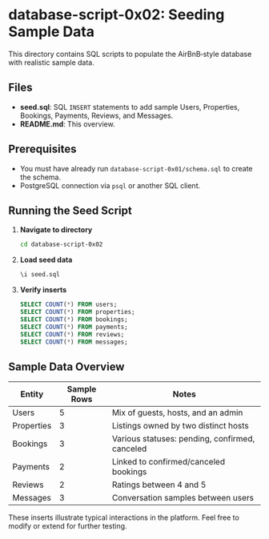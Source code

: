 # database-script-0x02: Seeding Sample Data

This directory contains SQL scripts to populate the AirBnB‑style database with realistic sample data.

## Files

* **seed.sql**: SQL `INSERT` statements to add sample Users, Properties, Bookings, Payments, Reviews, and Messages.
* **README.md**: This overview.

## Prerequisites

* You must have already run `database-script-0x01/schema.sql` to create the schema.
* PostgreSQL connection via `psql` or another SQL client.

## Running the Seed Script

1. **Navigate to directory**

   ```bash
   cd database-script-0x02
   ```

2. **Load seed data**

   ```sql
   \i seed.sql
   ```

3. **Verify inserts**

   ```sql
   SELECT COUNT(*) FROM users;
   SELECT COUNT(*) FROM properties;
   SELECT COUNT(*) FROM bookings;
   SELECT COUNT(*) FROM payments;
   SELECT COUNT(*) FROM reviews;
   SELECT COUNT(*) FROM messages;
   ```

## Sample Data Overview

| Entity     | Sample Rows | Notes                                          |
| ---------- | ----------- | ---------------------------------------------- |
| Users      | 5           | Mix of guests, hosts, and an admin             |
| Properties | 3           | Listings owned by two distinct hosts           |
| Bookings   | 3           | Various statuses: pending, confirmed, canceled |
| Payments   | 2           | Linked to confirmed/canceled bookings          |
| Reviews    | 2           | Ratings between 4 and 5                        |
| Messages   | 3           | Conversation samples between users             |

These inserts illustrate typical interactions in the platform. Feel free to modify or extend for further testing.
